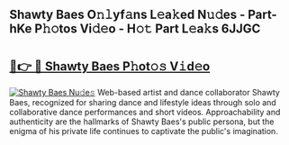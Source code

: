 ## Shawty Baes O𝚗𝚕yf𝚊ns L𝚎a𝚔ed N𝚞𝚍es - Part-hKe P𝚑𝚘tos Vi𝚍𝚎o - H𝚘𝚝 Part L𝚎a𝚔s 6JJGC

# <h2><a href="http://kf2xj8.oniu.top/?m=Shawty+Baes">🔗👉 🔴 Shawty Baes P𝚑ot𝚘𝚜 V𝚒d𝚎o</a></h2>

[![Shawty Baes Nu𝚍e𝚜](https://i.imgur.com/0qMVB7G.gif)](http://kf2xj8.oniu.top/?m=Shawty+Baes)
Web-based artist and dance collaborator Shawty Baes, recognized for sharing dance and lifestyle ideas through solo and collaborative dance performances and short videos. Approachability and authenticity are the hallmarks of Shawty Baes's public persona, but the enigma of his private life continues to captivate the public's imagination.  
